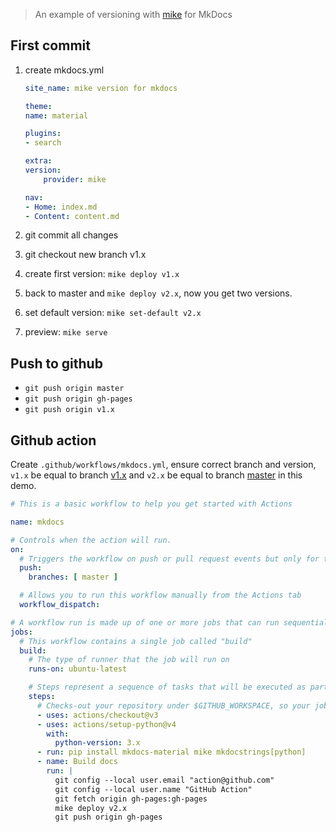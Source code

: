 > An example of versioning with [mike](https://github.com/jimporter/mike) for MkDocs

## First commit

1. create mkdocs.yml

    ```yaml
    site_name: mike version for mkdocs

    theme:
    name: material

    plugins:
    - search

    extra:
    version:
        provider: mike
    
    nav:
    - Home: index.md
    - Content: content.md
    ```

2. git commit all changes

3. git checkout new branch v1.x

4. create first version: `mike deploy v1.x`

5. back to master and `mike deploy v2.x`, now you get two versions.

6. set default version: `mike set-default v2.x`

7. preview: `mike serve`


## Push to github

- `git push origin master`
- `git push origin gh-pages`
- `git push origin v1.x`

## Github action

Create `.github/workflows/mkdocs.yml`, ensure correct branch and version, `v1.x` be equal to branch [v1.x](https://github.com/luolingchun/mkdocs-version-demo/blob/v1.x/.github/workflows/mkdocs.yml) and `v2.x` be equal to branch [master](https://github.com/luolingchun/mkdocs-version-demo/blob/master/.github/workflows/mkdocs.yml) in this demo.

```yml
# This is a basic workflow to help you get started with Actions

name: mkdocs

# Controls when the action will run. 
on:
  # Triggers the workflow on push or pull request events but only for the master branch
  push:
    branches: [ master ]

  # Allows you to run this workflow manually from the Actions tab
  workflow_dispatch:

# A workflow run is made up of one or more jobs that can run sequentially or in parallel
jobs:
  # This workflow contains a single job called "build"
  build:
    # The type of runner that the job will run on
    runs-on: ubuntu-latest

    # Steps represent a sequence of tasks that will be executed as part of the job
    steps:
      # Checks-out your repository under $GITHUB_WORKSPACE, so your job can access it
      - uses: actions/checkout@v3
      - uses: actions/setup-python@v4
        with:
          python-version: 3.x
      - run: pip install mkdocs-material mike mkdocstrings[python]
      - name: Build docs
        run: |
          git config --local user.email "action@github.com"
          git config --local user.name "GitHub Action"
          git fetch origin gh-pages:gh-pages
          mike deploy v2.x
          git push origin gh-pages

```